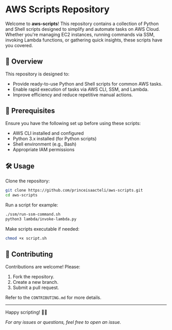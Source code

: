 # AWS Scripts Repository

Welcome to **aws-scripts**! This repository contains a collection of Python and Shell scripts designed to simplify and automate tasks on AWS Cloud. Whether you're managing EC2 instances, running commands via SSM, invoking Lambda functions, or gathering quick insights, these scripts have you covered.

## 🚀 Overview
This repository is designed to:
- Provide ready-to-use Python and Shell scripts for common AWS tasks.
- Enable rapid execution of tasks via AWS CLI, SSM, and Lambda.
- Improve efficiency and reduce repetitive manual actions.

## 🔑 Prerequisites
Ensure you have the following set up before using these scripts:
- AWS CLI installed and configured
- Python 3.x installed (for Python scripts)
- Shell environment (e.g., Bash)
- Appropriate IAM permissions

## 🛠️ Usage

Clone the repository:
```bash
git clone https://github.com/princeisaacteli/aws-scripts.git
cd aws-scripts
```

Run a script for example:
```bash
./ssm/run-ssm-command.sh
python3 lambda/invoke-lambda.py
```

Make scripts executable if needed:
```bash
chmod +x script.sh
```

## 🤝 Contributing
Contributions are welcome! Please:
1. Fork the repository.
2. Create a new branch.
3. Submit a pull request.

Refer to the `CONTRIBUTING.md` for more details.

---

Happy scripting! 🧠✨

*For any issues or questions, feel free to open an issue.*
